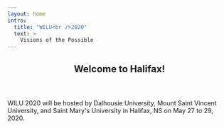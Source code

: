 ```yaml
---
layout: home
intro:
  title: "WILU<br />2020"
  text: >
    Visions of the Possible
---
```


<!-- Featured Post -->
<article class="post featured">
  <header class="major">
    <h2>Welcome to Halifax!</h2>
  </header>
  <p>WILU 2020 will be hosted by Dalhousie University, Mount Saint Vincent University, and Saint Mary's University in Halifax, NS on May 27 to 29, 2020.</p>
 <!-- <a href="#" class="image main"><img src="{{ 'assets/images/pic01.jpg' | relative_url }}" alt="" /></a>-->
  
</article>

